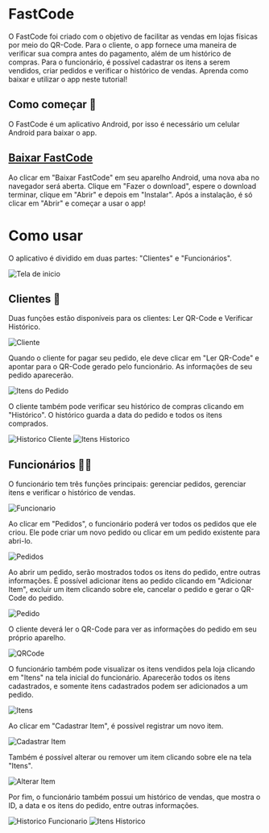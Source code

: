 # FastCode
O FastCode foi criado com o objetivo de facilitar as vendas em lojas físicas por meio do QR-Code. Para o cliente, o app fornece uma maneira de verificar sua compra antes do pagamento, além de um histórico de compras. Para o funcionário, é possível cadastrar os itens a serem vendidos, criar pedidos e verificar o histórico de vendas.
Aprenda como baixar e utilizar o app neste tutorial!


## Como começar 🔧
O FastCode é um aplicativo Android, por isso é necessário um celular Android para baixar o app.

## [Baixar FastCode](https://github.com/Ext-FastCode/FastCode/releases/download/v1.0.1/FastCode.apk)

Ao clicar em "Baixar FastCode" em seu aparelho Android, uma nova aba no navegador será aberta. Clique em "Fazer o download", espere o download terminar, clique em "Abrir" e depois em "Instalar". Após a instalação, é só clicar em "Abrir" e começar a usar o app!

# Como usar
O aplicativo é dividido em duas partes: "Clientes" e "Funcionários".

![Tela de inicio](./telaInicio.png)


## Clientes 👥
Duas funções estão disponíveis para os clientes: Ler QR-Code e Verificar Histórico.

![Cliente](./cliente.png)

Quando o cliente for pagar seu pedido, ele deve clicar em "Ler QR-Code" e apontar para o QR-Code gerado pelo funcionário. As informações de seu pedido aparecerão.

![Itens do Pedido](./finalizarPedidoCliente.png)

O cliente também pode verificar seu histórico de compras clicando em "Histórico". O histórico guarda a data do pedido e todos os itens comprados.

![Historico Cliente](./historicoCliente.png)
![Itens Historico](./itensHistorico.png)


## Funcionários 🧑‍💼
O funcionário tem três funções principais: gerenciar pedidos, gerenciar itens e verificar o histórico de vendas.

![Funcionario](./funcionario.png)

Ao clicar em "Pedidos", o funcionário poderá ver todos os pedidos que ele criou. Ele pode criar um novo pedido ou clicar em um pedido existente para abri-lo.

![Pedidos](./pedidos.png)

Ao abrir um pedido, serão mostrados todos os itens do pedido, entre outras informações. É possível adicionar itens ao pedido clicando em "Adicionar Item", excluir um item clicando sobre ele, cancelar o pedido e gerar o QR-Code do pedido.

![Pedido](./pedido.png)

O cliente deverá ler o QR-Code para ver as informações do pedido em seu próprio aparelho.

![QRCode](./finalizarPedidoFuncionario.png)

O funcionário também pode visualizar os itens vendidos pela loja clicando em "Itens" na tela inicial do funcionário. Aparecerão todos os itens cadastrados, e somente itens cadastrados podem ser adicionados a um pedido.

![Itens](./itens.png)

Ao clicar em "Cadastrar Item", é possível registrar um novo item.

![Cadastrar Item](./cadastrarItem.png)

Também é possível alterar ou remover um item clicando sobre ele na tela "Itens".

![Alterar Item](./alterarItem.png)

Por fim, o funcionário também possui um histórico de vendas, que mostra o ID, a data e os itens do pedido, entre outras informações.

![Historico Funcionario](./historicoFuncionario.png)
![Itens Historico](./itensHistorico.png)




















